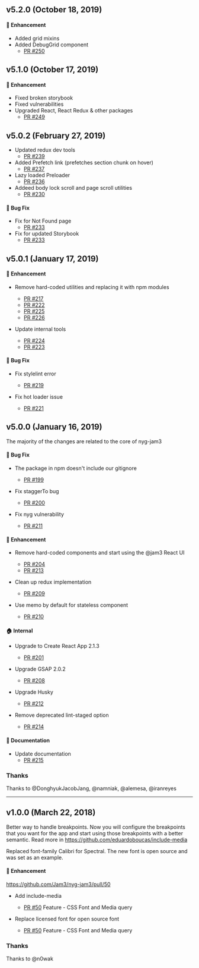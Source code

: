 ## v5.2.0 (October 18, 2019)
#### :nail_care: Enhancement
* Added grid mixins
* Added DebugGrid component
  * [PR #250](https://github.com/Jam3/nyg-jam3/pull/250)
  
## v5.1.0 (October 17, 2019)
#### :nail_care: Enhancement
* Fixed broken storybook
* Fixed vulnerabilities
* Upgraded React, React Redux & other packages
  * [PR #249](https://github.com/Jam3/nyg-jam3/pull/249)

## v5.0.2 (February 27, 2019)
* Updated redux dev tools
  * [PR #239](https://github.com/Jam3/nyg-jam3/pull/239)
* Added Prefetch link (prefetches section chunk on hover)
  * [PR #237](https://github.com/Jam3/nyg-jam3/pull/237)
* Lazy loaded Preloader
  * [PR #236](https://github.com/Jam3/nyg-jam3/pull/236)
* Addeed body lock scroll and page scroll utilities
  * [PR #230](https://github.com/Jam3/nyg-jam3/pull/230)
  
#### :bug: Bug Fix

* Fix for Not Found page
  * [PR #233](https://github.com/Jam3/nyg-jam3/pull/231)
* Fix for updated Storybook
  * [PR #233](https://github.com/Jam3/nyg-jam3/pull/233)

## v5.0.1 (January 17, 2019)

#### :nail_care: Enhancement

* Remove hard-coded utilities and replacing it with npm modules

  * [PR #217](https://github.com/Jam3/nyg-jam3/pull/217)
  * [PR #222](https://github.com/Jam3/nyg-jam3/pull/222)
  * [PR #225](https://github.com/Jam3/nyg-jam3/pull/225)
  * [PR #226](https://github.com/Jam3/nyg-jam3/pull/226)

* Update internal tools

  * [PR #224](https://github.com/Jam3/nyg-jam3/pull/224)
  * [PR #223](https://github.com/Jam3/nyg-jam3/pull/223)

#### :bug: Bug Fix

* Fix stylelint error

  * [PR #219](https://github.com/Jam3/nyg-jam3/pull/219)

* Fix hot loader issue

  * [PR #221](https://github.com/Jam3/nyg-jam3/pull/221)

## v5.0.0 (January 16, 2019)

The majority of the changes are related to the core of nyg-jam3

#### :bug: Bug Fix

* The package in npm doesn't include our gitignore

  * [PR #199](https://github.com/Jam3/nyg-jam3/pull/199)

* Fix staggerTo bug

  * [PR #200](https://github.com/Jam3/nyg-jam3/pull/200)

* Fix nyg vulnerability
  * [PR #211](https://github.com/Jam3/nyg-jam3/pull/211)

#### :nail_care: Enhancement

* Remove hard-coded components and start using the @jam3 React UI

  * [PR #204](https://github.com/Jam3/nyg-jam3/pull/204)
  * [PR #213](https://github.com/Jam3/nyg-jam3/pull/213)

* Clean up redux implementation

  * [PR #209](https://github.com/Jam3/nyg-jam3/pull/209)

* Use memo by default for stateless component
  * [PR #210](https://github.com/Jam3/nyg-jam3/pull/210)

#### :house: Internal

* Upgrade to Create React App 2.1.3

  * [PR #201](https://github.com/Jam3/nyg-jam3/pull/201)

* Upgrade GSAP 2.0.2

  * [PR #208](https://github.com/Jam3/nyg-jam3/pull/208)

* Upgrade Husky

  * [PR #212](https://github.com/Jam3/nyg-jam3/pull/212)

* Remove deprecated lint-staged option

  * [PR #214](https://github.com/Jam3/nyg-jam3/pull/214)

#### :memo: Documentation

* Update documentation
  * [PR #215](https://github.com/Jam3/nyg-jam3/pull/215)

### Thanks

Thanks to @DonghyukJacobJang, @namniak, @alemesa, @iranreyes

---

## v1.0.0 (March 22, 2018)

Better way to handle breakpoints. Now you will configure the breakpoints that you want for the app and start using those breakpoints with a better semantic.
Read more in https://github.com/eduardoboucas/include-media

Replaced font-family Calibri for Spectral. The new font is open source and was set as an example.

#### :nail_care: Enhancement

https://github.com/Jam3/nyg-jam3/pull/50

* Add include-media
  * [PR #50](https://github.com/Jam3/nyg-jam3/pull/50) Feature - CSS Font and Media query
* Replace licensed font for open source font

  * [PR #50](https://github.com/Jam3/nyg-jam3/pull/50) Feature - CSS Font and Media query

### Thanks

Thanks to @n0wak
